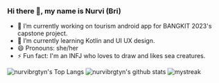 ### Hi there 👋, my name is Nurvi (Bri)

- 🔭 I’m currently working on tourism android app for BANGKIT 2023's capstone project. 
- 🌱 I’m currently learning Kotlin and UI UX design. 
- 😄 Pronouns: she/her 
- ⚡ Fun fact: I'm an INFJ who loves to draw and likes sea creatures. 

![nurvibrgtyn's Top Langs](https://github-readme-stats.vercel.app/api/top-langs/?username=nurvibrgtyn&theme=tokyonight&layout=compact)
![nurvibrgtyn's github stats](https://github-readme-stats.vercel.app/api?username=nurvibrgtyn&show_icons=true&theme=tokyonight)
<img src="https://github-readme-streak-stats.herokuapp.com/?user=nurvibrgtyn&theme=tokyonight" alt="mystreak"/>
